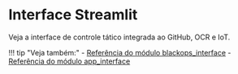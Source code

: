# Interface Streamlit

Veja a interface de controle tático integrada ao GitHub, OCR e IoT.

!!! tip "Veja também:"
    - [Referência do módulo blackops_interface](modules/blackops_interface.md)
    - [Referência do módulo app_interface](modules/app_interface.md)